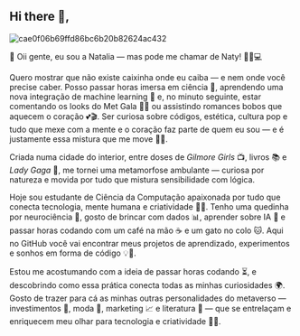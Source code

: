 ## Hi there 👋,
![cae0f06b69ffd86bc6b20b82624ac432](https://github.com/user-attachments/assets/db48c7a1-b4c2-4e6b-b623-1f8a8cdb7e57)

🌟 Oii gente, eu sou a Natalia — mas pode me chamar de Naty! 💁‍♀️💻

Quero mostrar que não existe caixinha onde eu caiba — e nem onde você precise caber. Posso passar horas imersa em ciência 🔬, aprendendo uma nova integração de machine learning 🤖 e, no minuto seguinte, estar comentando os looks do Met Gala 👠💅 ou assistindo romances bobos que aquecem o coração 💕🎬. Ser curiosa sobre códigos, estética, cultura pop e tudo que mexe com a mente e o coração faz parte de quem eu sou — e é justamente essa mistura que me move 💖🚀.

Criada numa cidade do interior, entre doses de *Gilmore Girls* 📺, livros 📚 e *Lady Gaga* 🎤, me tornei uma metamorfose ambulante — curiosa por natureza e movida por tudo que mistura sensibilidade com lógica.

Hoje sou estudante de Ciência da Computação apaixonada por tudo que conecta tecnologia, mente humana e criatividade 🧠✨. Tenho uma quedinha por neurociência 🧬, gosto de brincar com dados 📊, aprender sobre IA 🤖 e passar horas codando com um café na mão ☕ e um gato no colo 🐱. Aqui no GitHub você vai encontrar meus projetos de aprendizado, experimentos e sonhos em forma de código 💡📂.

Estou me acostumando com a ideia de passar horas codando ⏳, e descobrindo como essa prática conecta todas as minhas curiosidades 🌍. Gosto de trazer para cá as minhas outras personalidades do metaverso — investimentos 💸, moda 👗, marketing 📈 e literatura 📖 — que se entrelaçam e enriquecem meu olhar para tecnologia e criatividade 🎨🚀.

